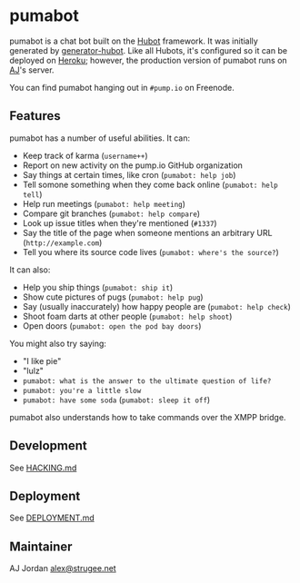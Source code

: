 # pumabot

pumabot is a chat bot built on the [Hubot][hubot] framework. It was
initially generated by [generator-hubot][generator-hubot]. Like all
Hubots, it's configured so it can be deployed on [Heroku][heroku];
however, the production version of pumabot runs on [AJ][]'s server.

You can find pumabot hanging out in `#pump.io` on Freenode.

[heroku]: http://www.heroku.com
[hubot]: http://hubot.github.com
[generator-hubot]: https://github.com/github/generator-hubot
[AJ]: https://strugee.net

## Features

pumabot has a number of useful abilities. It can:

* Keep track of karma (`username++`)
* Report on new activity on the pump.io GitHub organization
* Say things at certain times, like cron (`pumabot: help job`)
* Tell somone something when they come back online (`pumabot: help tell`)
* Help run meetings (`pumabot: help meeting`)
* Compare git branches (`pumabot: help compare`)
* Look up issue titles when they're mentioned (`#1337`)
* Say the title of the page when someone mentions an arbitrary URL (`http://example.com`)
* Tell you where its source code lives (`pumabot: where's the source?`)

It can also:

* Help you ship things (`pumabot: ship it`)
* Show cute pictures of pugs (`pumabot: help pug`)
* Say (usually inaccurately) how happy people are (`pumabot: help check`)
* Shoot foam darts at other people (`pumabot: help shoot`)
* Open doors (`pumabot: open the pod bay doors`)

You might also try saying:

* "I like pie"
* "lulz"
* `pumabot: what is the answer to the ultimate question of life?`
* `pumabot: you're a little slow`
* `pumabot: have some soda` (`pumabot: sleep it off`)

pumabot also understands how to take commands over the XMPP bridge.

## Development

See [HACKING.md][]

[HACKING.md]: HACKING.md

## Deployment

See [DEPLOYMENT.md][]

[DEPLOYMENT.md]: DEPLOYMENT.md

## Maintainer

AJ Jordan <alex@strugee.net>
